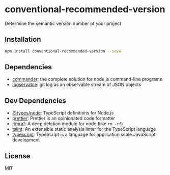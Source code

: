 # conventional-recommended-version 

Determine the semantic version number of your project

## Installation

```sh
npm install conventional-recommended-version --save
```



## Dependencies

- [commander](https://github.com/tj/commander.js): the complete solution for node.js command-line programs
- [logservable](https://github.com/JamieMason/logservable): git log as an observable stream of JSON objects

## Dev Dependencies

- [@types/node](https://www.github.com/DefinitelyTyped/DefinitelyTyped.git): TypeScript definitions for Node.js
- [prettier](https://github.com/prettier/prettier): Prettier is an opinionated code formatter
- [rimraf](https://github.com/isaacs/rimraf): A deep deletion module for node (like `rm -rf`)
- [tslint](https://github.com/palantir/tslint): An extensible static analysis linter for the TypeScript language
- [typescript](https://github.com/Microsoft/TypeScript): TypeScript is a language for application scale JavaScript development


## License

MIT